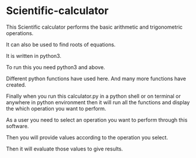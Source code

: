 # Scientific-calculator
This Scientific calculator performs the basic arithmetic and trigonometric operations. 

It can also be used to find roots of equations.

It is written in python3.

To run this you need python3 and above.

Different python functions have used here. 
And many more functions have created. 

Finally when you run this calculator.py in a python shell or on terminal or anywhere in 
python environment then it will run all the functions
and display the which operation you want to perform.

As a user you need to select an operation you want to perform through this software.

Then you will provide values according to the operation you select. 

Then it will evaluate those values to give results. 
